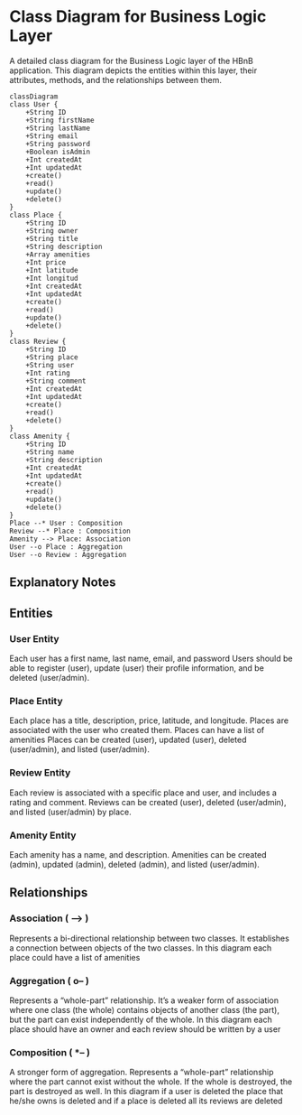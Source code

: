 # Class Diagram for Business Logic Layer

A detailed class diagram for the Business Logic layer of the HBnB application. This diagram depicts the entities within this layer, their attributes, methods, and the relationships between them.

```mermaid
classDiagram
class User {
    +String ID
    +String firstName
    +String lastName
    +String email
    +String password
    +Boolean isAdmin
    +Int createdAt
    +Int updatedAt
    +create()
    +read()
    +update()
    +delete()
}
class Place {
    +String ID
    +String owner
    +String title
    +String description
    +Array amenities
    +Int price
    +Int latitude
    +Int longitud
    +Int createdAt
    +Int updatedAt
    +create()
    +read()
    +update()
    +delete()
}
class Review {
    +String ID
    +String place
    +String user
    +Int rating
    +String comment
    +Int createdAt
    +Int updatedAt
    +create()
    +read()
    +delete()
}
class Amenity {
    +String ID
    +String name
    +String description
    +Int createdAt
    +Int updatedAt
    +create()
    +read()
    +update()
    +delete()
}
Place --* User : Composition
Review --* Place : Composition
Amenity --> Place: Association
User --o Place : Aggregation
User --o Review : Aggregation
```

## Explanatory Notes

## Entities

### User Entity

Each user has a first name, last name, email, and password
Users should be able to register (user), update (user) their profile information, and be deleted (user/admin).

### Place Entity

Each place has a title, description, price, latitude, and longitude.
Places are associated with the user who created them.
Places can have a list of amenities
Places can be created (user), updated (user), deleted (user/admin), and listed (user/admin).

### Review Entity

Each review is associated with a specific place and user, and includes a rating and comment.
Reviews can be created (user), deleted (user/admin), and listed (user/admin) by place.

### Amenity Entity

Each amenity has a name, and description.
Amenities can be created (admin), updated (admin), deleted (admin), and listed (user/admin).

## Relationships

### Association ( –> )

Represents a bi-directional relationship between two classes.
It establishes a connection between objects of the two classes.
In this diagram each place could have a list of amenities

### Aggregation ( o– )

Represents a “whole-part” relationship.
It’s a weaker form of association where one class (the whole) contains objects of another class (the part), but the part can exist independently of the whole.
In this diagram each place should have an owner and each review should be written by a user

### Composition ( \*– )

A stronger form of aggregation.
Represents a “whole-part” relationship where the part cannot exist without the whole. If the whole is destroyed, the part is destroyed as well.
In this diagram if a user is deleted the place that he/she owns is deleted and if a place is deleted all its reviews are deleted
